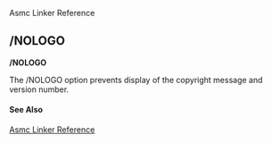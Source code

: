 Asmc Linker Reference

## /NOLOGO

**/NOLOGO**

The /NOLOGO option prevents display of the copyright message and version number.

#### See Also

[Asmc Linker Reference](readme.md)
